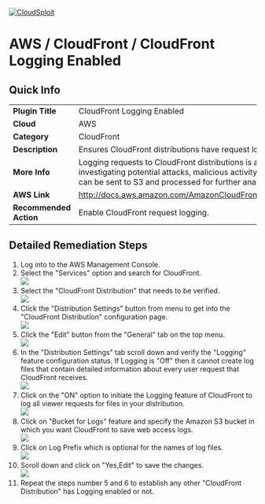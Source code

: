 [![CloudSploit](https://cloudsploit.com/img/logo-new-big-text-100.png "CloudSploit")](https://cloudsploit.com)

# AWS / CloudFront / CloudFront Logging Enabled

## Quick Info

| | |
|-|-|
| **Plugin Title** | CloudFront Logging Enabled |
| **Cloud** | AWS |
| **Category** | CloudFront |
| **Description** | Ensures CloudFront distributions have request logging enabled. |
| **More Info** | Logging requests to CloudFront distributions is a helpful way of detecting and investigating potential attacks, malicious activity, or misuse of backend resources. Logs can be sent to S3 and processed for further analysis. |
| **AWS Link** | http://docs.aws.amazon.com/AmazonCloudFront/latest/DeveloperGuide/AccessLogs.html |
| **Recommended Action** | Enable CloudFront request logging. |

## Detailed Remediation Steps
1. Log into to the AWS Management Console.
2. Select the "Services" option and search for CloudFront. </br> <img src="/resources/aws/cloudfront/cloudfront-logging-enabled/step2.png"/>
3. Select the "CloudFront Distribution" that needs to be verified.</br> <img src="/resources/aws/cloudfront/cloudfront-logging-enabled/step3.png"/>
4. Click the "Distribution Settings" button from menu to get into the "CloudFront Distribution" configuration page. </br><img src="/resources/aws/cloudfront/cloudfront-logging-enabled/step4.png"/>
5. Click the "Edit" button from the  "General" tab on the top menu. </br> <img src="/resources/aws/cloudfront/cloudfront-logging-enabled/step5.png"/>
6. In the "Distribution Settings" tab scroll down and verify the "Logging" feature configuration status. If Logging is "Off" then it cannot create log files that contain detailed information about every user request that CloudFront receives.</br> <img src="/resources/aws/cloudfront/cloudfront-logging-enabled/step6.png"/>
7. Click on the "ON" option to initiate the Logging feature of CloudFront to log all viewer requests for files in your distribution.</br> <img src="/resources/aws/cloudfront/cloudfront-logging-enabled/step7.png"/>
8. Click on "Bucket for Logs" feature and specify the Amazon S3 bucket in which you want CloudFront to save web access logs.</br> <img src="/resources/aws/cloudfront/cloudfront-logging-enabled/step8.png"/>
9. Click on Log Prefix which is optional for the names of log files.</br> <img src="/resources/aws/cloudfront/cloudfront-logging-enabled/step9.png"/>
10. Scroll down and click on "Yes,Edit" to save the changes.</br><img src="/resources/aws/cloudfront/cloudfront-logging-enabled/step10.png"/>
11. Repeat the steps number 5 and 6 to establish any other "CloudFront Distribution" has Logging enabled or not.
